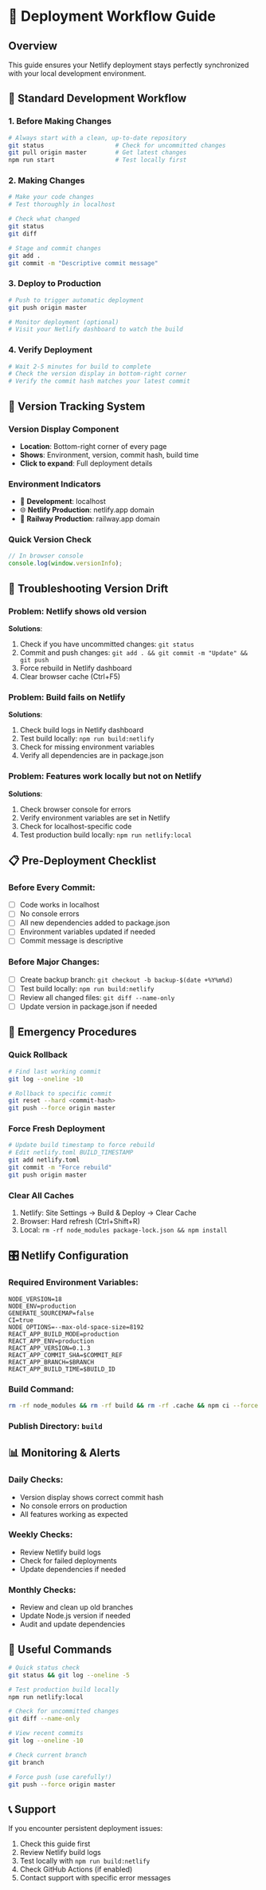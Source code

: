 # 🚀 Deployment Workflow Guide

## Overview
This guide ensures your Netlify deployment stays perfectly synchronized with your local development environment.

## 🔄 Standard Development Workflow

### 1. **Before Making Changes**
```bash
# Always start with a clean, up-to-date repository
git status                    # Check for uncommitted changes
git pull origin master        # Get latest changes
npm run start                 # Test locally first
```

### 2. **Making Changes**
```bash
# Make your code changes
# Test thoroughly in localhost

# Check what changed
git status
git diff

# Stage and commit changes
git add .
git commit -m "Descriptive commit message"
```

### 3. **Deploy to Production**
```bash
# Push to trigger automatic deployment
git push origin master

# Monitor deployment (optional)
# Visit your Netlify dashboard to watch the build
```

### 4. **Verify Deployment**
```bash
# Wait 2-5 minutes for build to complete
# Check the version display in bottom-right corner
# Verify the commit hash matches your latest commit
```

## 🎯 Version Tracking System

### **Version Display Component**
- **Location**: Bottom-right corner of every page
- **Shows**: Environment, version, commit hash, build time
- **Click to expand**: Full deployment details

### **Environment Indicators**
- 🔧 **Development**: localhost
- 🌐 **Netlify Production**: netlify.app domain
- 🚂 **Railway Production**: railway.app domain

### **Quick Version Check**
```javascript
// In browser console
console.log(window.versionInfo);
```

## 🚨 Troubleshooting Version Drift

### **Problem**: Netlify shows old version
**Solutions**:
1. Check if you have uncommitted changes: `git status`
2. Commit and push changes: `git add . && git commit -m "Update" && git push`
3. Force rebuild in Netlify dashboard
4. Clear browser cache (Ctrl+F5)

### **Problem**: Build fails on Netlify
**Solutions**:
1. Check build logs in Netlify dashboard
2. Test build locally: `npm run build:netlify`
3. Check for missing environment variables
4. Verify all dependencies are in package.json

### **Problem**: Features work locally but not on Netlify
**Solutions**:
1. Check browser console for errors
2. Verify environment variables are set in Netlify
3. Check for localhost-specific code
4. Test production build locally: `npm run netlify:local`

## 📋 Pre-Deployment Checklist

### **Before Every Commit**:
- [ ] Code works in localhost
- [ ] No console errors
- [ ] All new dependencies added to package.json
- [ ] Environment variables updated if needed
- [ ] Commit message is descriptive

### **Before Major Changes**:
- [ ] Create backup branch: `git checkout -b backup-$(date +%Y%m%d)`
- [ ] Test build locally: `npm run build:netlify`
- [ ] Review all changed files: `git diff --name-only`
- [ ] Update version in package.json if needed

## 🔧 Emergency Procedures

### **Quick Rollback**
```bash
# Find last working commit
git log --oneline -10

# Rollback to specific commit
git reset --hard <commit-hash>
git push --force origin master
```

### **Force Fresh Deployment**
```bash
# Update build timestamp to force rebuild
# Edit netlify.toml BUILD_TIMESTAMP
git add netlify.toml
git commit -m "Force rebuild"
git push origin master
```

### **Clear All Caches**
1. Netlify: Site Settings → Build & Deploy → Clear Cache
2. Browser: Hard refresh (Ctrl+Shift+R)
3. Local: `rm -rf node_modules package-lock.json && npm install`

## 🎛️ Netlify Configuration

### **Required Environment Variables**:
```
NODE_VERSION=18
NODE_ENV=production
GENERATE_SOURCEMAP=false
CI=true
NODE_OPTIONS=--max-old-space-size=8192
REACT_APP_BUILD_MODE=production
REACT_APP_ENV=production
REACT_APP_VERSION=0.1.3
REACT_APP_COMMIT_SHA=$COMMIT_REF
REACT_APP_BRANCH=$BRANCH
REACT_APP_BUILD_TIME=$BUILD_ID
```

### **Build Command**:
```bash
rm -rf node_modules && rm -rf build && rm -rf .cache && npm ci --force && npm run build
```

### **Publish Directory**: `build`

## 📊 Monitoring & Alerts

### **Daily Checks**:
- Version display shows correct commit hash
- No console errors on production
- All features working as expected

### **Weekly Checks**:
- Review Netlify build logs
- Check for failed deployments
- Update dependencies if needed

### **Monthly Checks**:
- Review and clean up old branches
- Update Node.js version if needed
- Audit and update dependencies

## 🔗 Useful Commands

```bash
# Quick status check
git status && git log --oneline -5

# Test production build locally
npm run netlify:local

# Check for uncommitted changes
git diff --name-only

# View recent commits
git log --oneline -10

# Check current branch
git branch

# Force push (use carefully!)
git push --force origin master
```

## 📞 Support

If you encounter persistent deployment issues:
1. Check this guide first
2. Review Netlify build logs
3. Test locally with `npm run build:netlify`
4. Check GitHub Actions (if enabled)
5. Contact support with specific error messages
